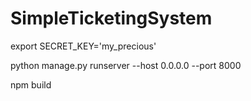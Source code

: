 # SimpleTicketingSystem

export SECRET_KEY='my_precious'

python manage.py runserver --host 0.0.0.0 --port 8000

npm build